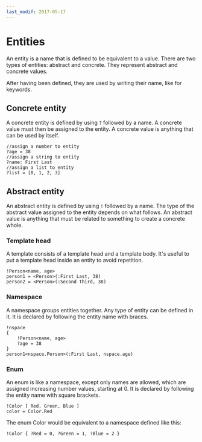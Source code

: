 ```yaml
---
last_modif: 2017-05-17
---
```

# Entities

An entity is a name that is defined to be equivalent to a value. There are two
types of entities: abstract and concrete. They represent abstract and concrete
values.

After having been defined, they are used by writing their name, like for
keywords.

## Concrete entity

A concrete entity is defined by using `?` followed by a name. A concrete value
must then be assigned to the entity. A concrete value is anything that can be
used by itself.

```websson
//assign a number to entity
?age = 38
//assign a string to entity
?name: First Last
//assign a list to entity
?list = [0, 1, 2, 3]
```

## Abstract entity

An abstract entity is defined by using `!` followed by a name. The type of the
abstract value assigned to the entity depends on what follows. An abstract value
is anything that must be related to something to create a concrete whole.

### Template head

A template consists of a template head and a template body. It's useful to put a
template head inside an entity to avoid repetition.

```websson
!Person<name, age>
person1 = <Person>(:First Last, 38)
person2 = <Person>(:Second Third, 38)
```

### Namespace

A namespace groups entities together. Any type of entity can be defined in it.
It is declared by following the entity name with braces.

```websson
!nspace
{
	!Person<name, age>
	?age = 38
}
person1<nspace.Person>(:First Last, nspace.age)
```

### Enum

An enum is like a namespace, except only names are allowed, which are assigned
increasing number values, starting at 0. It is declared by following the entity
name with square brackets.

```websson
!Color [ Red, Green, Blue ]
color = Color.Red
```

The enum Color would be equivalent to a namespace defined like this:
```websson
!Color { ?Red = 0, ?Green = 1, ?Blue = 2 }
```